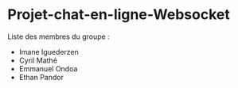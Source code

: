 ﻿# Projet-chat-en-ligne-Websocket

Liste des membres du groupe :
- Imane Iguederzen
- Cyril Mathé
- Emmanuel Ondoa
- Ethan Pandor
